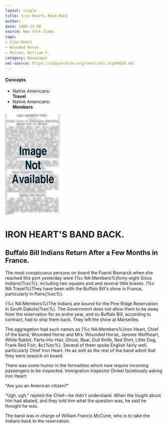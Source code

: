 ```yaml
---
layout: single
title: Iron Hearts Band Back
author: 
date: 1905-11-30
source: New York Times
tags:
- Iron Heart
- Wounded Horse
- McCune, William F.
category: Newspaper
xml-source: https://codyarchive.org/texts/wfc.nsp00020.xml
---
```

<div class="concepts">
    <h4>Concepts</h4>
    <div class="keywords">
        <ul>
            <li>
                <span title="NA:Travel" style="background-color: transparent;">
                    <a title="NA:Travel" onmouseover="highlightSpan(this.getAttribute('title'))">
                        Native Americans:
                        <br />
                        <strong>Travel</strong>
                    </a>  
                </span>
            </li>
            <li>
                <span title="NA:Members" style="background-color: transparent;">
                    <a title="NA:Members" onmouseover="highlightSpan(this.getAttribute('title'))">
                        Native Americans:
                        <br />
                        <strong>Members</strong>
                    </a>  
                </span>
            </li>
        </ul>
    </div>
</div>

![Image not available](/figures/default_document.png "Image not available")

# IRON HEART'S BAND BACK.

## Buffalo Bill Indians Return After a Few Months in France.

The most conspicuous persons on board the Fuerst Bismarck when she reached this port yesterday were {%c NA:Members%}forty-eight Sioux Indians{%ec%}, including two squaws and and several little braves. {%c NA:Travel%}They have been with the Buffalo Bill's show in France, particularly in Paris{%ec%}.

{%c NA:Members%}The Indians are bound for the Pine Ridge Reservation in South Dakota{%ec%}. The Government does not allow them to be away from the reservation for an entire year, and so Buffalo Bill, according to contract, had to ship them back. They left the show at Marseilles.

The aggregation had such names as {%c NA:Members%}Iron Heart, Chief of the band; Wounded Horse and Mrs. Wounded Horse, Jerome Wolfheart, White Rabbit, Parts-His-Hair, Ghost, Bear, Dull Knife, Red Shirt, Little Dog, Frank Red Fish, &amp;c{%ec%}. Several of them spoke English fairly well, particularly Chief Iron Heart. He as well as the rest of the band admit that they were seasick on board.

There was some humor in the formalities which now require incoming passengers to be inspected. Immigration Inspector Dinkel facetiously asking Iron Heart:

"Are you an American citizen?"

"Ugh, ugh," replied the Chief—he didn't understand. When the lought about him had abated, and they told him what the question was, he said he thought he was.

The band was in charge of William Francis McCune, who is to take the Indians back to the reservation.